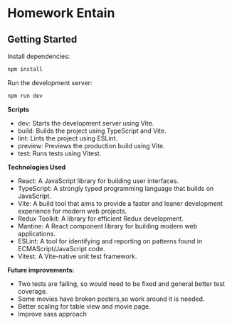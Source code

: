 # Homework Entain

## Getting Started

Install dependencies:

```bash
npm install
```

Run the development server:

``` bash    
npm run dev
```

**Scripts**
* dev: Starts the development server using Vite.
* build: Builds the project using TypeScript and Vite.
* lint: Lints the project using ESLint.
* preview: Previews the production build using Vite.
* test: Runs tests using Vitest.

**Technologies Used**
* React: A JavaScript library for building user interfaces.
* TypeScript: A strongly typed programming language that builds on JavaScript.
* Vite: A build tool that aims to provide a faster and leaner development experience for modern web projects.
* Redux Toolkit: A library for efficient Redux development.
* Mantine: A React component library for building modern web applications.
* ESLint: A tool for identifying and reporting on patterns found in ECMAScript/JavaScript code.
* Vitest: A Vite-native unit test framework.


**Future improvements:**
* Two tests are failing, so would need to be fixed and general better test coverage.
* Some movies have broken posters,so work around it is needed.
* Better scaling for table view and movie page.
* Improve sass approach

